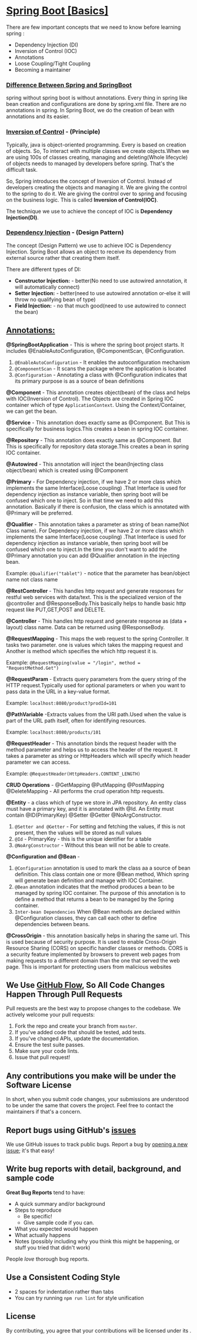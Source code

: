 # <u>Spring Boot [Basics]</u>

There are few important concepts that we need to know before learning spring :

- Dependency Injection (DI)
- Inversion of Control (IOC)
- Annotations
- Loose Coupling/Tight Coupling
- Becoming a maintainer

### <u> Difference Between Spring and SpringBoot </u>

spring without spring boot is without annotations. Every thing in spring like bean creation and configurations are done
by spring.xml file. There are no annotations in spring. In Spring Boot, we do the creation of bean with annotations and
its easier.

### <u> Inversion of Control</u> - (Principle) </u>

Typically, java is object-oriented programming. Every is based on creation of objects. So, To interact with multiple
classes we create objects.When we are using 100s of classes creating, managing and deleting(Whole lifecycle) of objects
needs to managed by developers before spring. That's the difficult task.

So, Spring introduces the concept of Inversion of Control. Instead of developers creating the objects and managing it.
We are giving the control to the spring to do it. We are giving the control over to spring and focusing on the business
logic. This is called **Inversion of Control(IOC)**.

The technique we use to achieve the concept of IOC is **Dependency Injection(DI)**.

### <u> Dependency Injection</u> - (Design Pattern)

The concept (Design Pattern) we use to achieve IOC is Dependency Injection. Spring Boot allows an object to receive its
dependency from external source rather that creating them itself.

There are different types of DI:

- **Constructor Injection:** - better(No need to use autowired annotation, it will automatically connect)
- **Setter Injection:** - better(need to use autowired annotation or-else it will throw no qualifying bean of type)
- **Field Injection:** - no that much good(need to use autowired to connect the bean)

## <u> Annotations:</u>

**@SpringBootApplication** - This is where the spring boot project starts. It includes @EnableAutoConfiguration,
@ComponentScan, @Configuration.

1. `@EnableAutoConfiguration` - It enables the autoconfiguration mechanism
2. `@ComponentScan` - It scans the package where the application is located
3. `@Configuration` - Annotating a class with @Configuration indicates that its primary purpose is as a source of bean
   definitions

**@Component** - This annotation creates object(bean) of the class and helps with IOC(Inversion of Control). The Objects
are created in Spring IOC container which of type `ApplicationContext`. Using the Context/Container, we can get the
bean.

**@Service** - This annotation does exactly same as @Component. But This is specifically for business logics.This
creates a bean in spring IOC container.

**@Repository** - This annotation does exactly same as @Component. But This is specifically for repository data
storage.This
creates a bean in spring IOC container.

**@Autowired** - This annotation will inject the bean(Injecting class object/bean) which is created using @Component

**@Primary** - For Dependency injection, if we have 2 or more class which implements the same Interface(Loose coupling)
.That Interface
is used for dependency injection as instance variable, then spring boot will be confused which one to inject. So in that
time we need to add
this annotation. Basically if there is confusion, the class which is annotated with @Primary will be preferred.

**@Qualifier** - This annotation takes a parameter as string of bean name(Not Class name). For Dependency injection, if
we have 2 or more class which implements the same Interface(Loose coupling)
.That Interface
is used for dependency injection as instance variable, then spring boot will be confused which one to inject.In the time
you don't want to add the @Primary annotation you can add @Qualifier annotation in the injecting bean.

Example: `@Qualifier("tablet")` - notice that the parameter has bean/object name not class name

**@RestController** - This handles http request and generate responses for restful web services with data/text. This is
the specialized
version of the @controller and @ResponseBody.This basically helps to handle basic http request like PUT,GET,POST and
DELETE.

**@Controller** - This handles http request and generate response as (data + layout) class name. Data can be returned
using @ResponseBody.

**@RequestMapping** - This maps the web request to the spring Controller. It tasks two parameter. one is values which
takes the mapping request and Another is method which specifies the which http request it is.

Example: `@RequestMapping(value = "/login", method = "RequestMethod.Get")`

**@RequestParam** - Extracts query parameters from the query string of the HTTP request.Typically used for optional
parameters or when you want to pass data in the URL in a key-value format.

Example: `localhost:8080/product?prodId=101`

**@PathVariable** -Extracts values from the URI path.Used when the value is part of the URL path itself, often for
identifying resources.

Example: `localhost:8080/products/101`

**@RequestHeader** - This annotation binds the request header with the method parameter and helps us to access the
header of the request. It takes a parameter as string or HttpHeaders which will specify which header parameter we can
access.

Example: `@RequestHeader(HttpHeaders.CONTENT_LENGTH)`

**CRUD Operations** - @GetMapping @PutMapping @PostMapping @DeleteMapping - All performs the crud operation http
requests.

**@Entity** - a class which of type we store in JPA repository. An entity class must have a primary key, and it is
annotated with @Id. An Entity must contain @ID(PrimaryKey) @Setter @Getter @NoArgConstructor.

1. `@Setter and @Getter` - For setting and fetching the values, if this is not present, then the values will be stored
   as null values
2. `@Id` - PrimaryKey - this is the unique identifier for a table
3. `@NoArgConstructor` - Without this bean will not be able to create.

**@Configuration and @Bean** -

1. `@Configuration` annotation is used to mark the class aa a source of bean definition.
   This class contain one or more @Bean method, Which spring will generate bean definition and manage with IOC
   Container.
2. `@Bean` annotation indicates that the method produces a bean to be managed by spring IOC container. The purpose of
   this annotation is to define a method that returns a bean to be managed by the Spring container.
3. `Inter-bean Dependencies` When @Bean methods are declared within @Configuration classes, they can call each other to
   define dependencies between beans.

**@CrossOrigin** - this annotation basically helps in sharing the same url. This is used because of security purpose.
It is used to enable Cross-Origin Resource Sharing (CORS) on specific handler classes or methods. CORS is a security
feature implemented by browsers to prevent web pages from making requests to a different domain than the one that served
the web page. This is important for protecting users from malicious websites

<p style="padding-left:80px;"> </p> 

## We Use [GitHub Flow](https://guides.github.com/introduction/flow/index.html), So All Code Changes Happen Through Pull Requests

Pull requests are the best way to propose changes to the codebase. We actively welcome your pull requests:

1. Fork the repo and create your branch from `master`.
2. If you've added code that should be tested, add tests.
3. If you've changed APIs, update the documentation.
4. Ensure the test suite passes.
5. Make sure your code lints.
6. Issue that pull request!

## Any contributions you make will be under the Software License

In short, when you submit code changes, your submissions are understood to be under the same that covers the project.
Feel free to contact the maintainers if that's a concern.

## Report bugs using GitHub's [issues](https://github.com/yourusername/yourprojectname/issues)

We use GitHub issues to track public bugs. Report a bug
by [opening a new issue](https://github.com/yourusername/yourprojectname/issues/new); it's that easy!

## Write bug reports with detail, background, and sample code

**Great Bug Reports** tend to have:

- A quick summary and/or background
- Steps to reproduce
    - Be specific!
    - Give sample code if you can.
- What you expected would happen
- What actually happens
- Notes (possibly including why you think this might be happening, or stuff you tried that didn't work)

People *love* thorough bug reports.

## Use a Consistent Coding Style

* 2 spaces for indentation rather than tabs
* You can try running `npm run lint` for style unification

## License

By contributing, you agree that your contributions will be licensed under its .